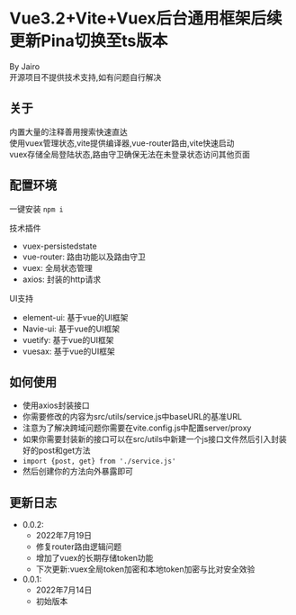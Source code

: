# Vue3.2+Vite+Vuex后台通用框架后续更新Pina切换至ts版本

By Jairo<br/>
开源项目不提供技术支持,如有问题自行解决

## 关于

内置大量的注释善用搜索快速直达<br/>
使用vuex管理状态,vite提供编译器,vue-router路由,vite快速启动<br/>
vuex存储全局登陆状态,路由守卫确保无法在未登录状态访问其他页面<br/>

## 配置环境

一键安装 <code>npm i</code><br/>

技术插件

- vuex-persistedstate<br/>
- vue-router: 路由功能以及路由守卫<br/>
- vuex: 全局状态管理<br/>
- axios: 封装的http请求<br/>

UI支持

- element-ui: 基于vue的UI框架<br/>
- Navie-ui: 基于vue的UI框架<br/>
- vuetify: 基于vue的UI框架<br/>
- vuesax: 基于vue的UI框架<br/>

## 如何使用

- 使用axios封装接口
- 你需要修改的内容为src/utils/service.js中baseURL的基准URL
- 注意为了解决跨域问题你需要在vite.config.js中配置server/proxy
- 如果你需要封装新的接口可以在src/utils中新建一个js接口文件然后引入封装好的post和get方法
- <code>import {post, get} from './service.js'</code>
- 然后创建你的方法向外暴露即可

## 更新日志

- 0.0.2:
    - 2022年7月19日
    - 修复router路由逻辑问题
    - 增加了vuex的长期存储token功能
    - 下次更新:vuex全局token加密和本地token加密与比对安全效验
- 0.0.1:
    - 2022年7月14日
    - 初始版本
